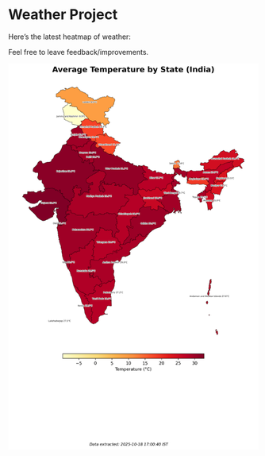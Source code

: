 # Weather Project

Here’s the latest heatmap of weather:

Feel free to leave feedback/improvements.

![India Heatmap](docs/assets/india_heatmap.png?v=F37A62)
